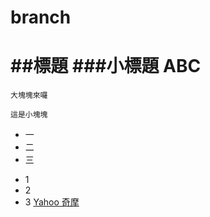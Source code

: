 # branch
##標題
###小標題
ABC
==============
```
大塊塊來囉
```

`
這是小塊塊
`

* 一
* 二
* 三

+ 1
+ 2
+ 3
[Yahoo 奇摩](http://tw.yahoo.com)
